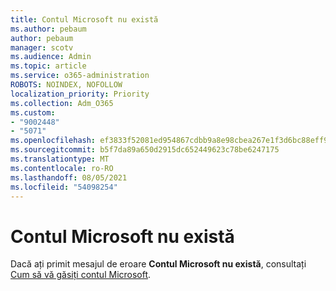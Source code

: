```yaml
---
title: Contul Microsoft nu există
ms.author: pebaum
author: pebaum
manager: scotv
ms.audience: Admin
ms.topic: article
ms.service: o365-administration
ROBOTS: NOINDEX, NOFOLLOW
localization_priority: Priority
ms.collection: Adm_O365
ms.custom:
- "9002448"
- "5071"
ms.openlocfilehash: ef3833f52081ed954867cdbb9a8e98cbea267e1f3d6bc88eff93c09550a00805
ms.sourcegitcommit: b5f7da89a650d2915dc652449623c78be6247175
ms.translationtype: MT
ms.contentlocale: ro-RO
ms.lasthandoff: 08/05/2021
ms.locfileid: "54098254"
---
```

# <a name="microsoft-account-does-not-exist"></a>Contul Microsoft nu există

Dacă ați primit mesajul de eroare **Contul Microsoft nu există**, consultați [Cum să vă găsiți contul Microsoft](https://support.microsoft.com/help/13811/microsoft-account-how-to-find).
